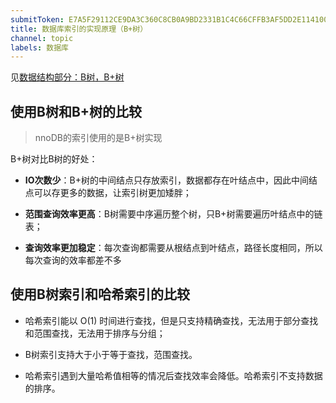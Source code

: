 ```yaml
---
submitToken: E7A5F29112CE9DA3C360C8CB0A9BD2331B1C4C66CFFB3AF5DD2E11410022927D
title: 数据库索引的实现原理（B+树）
channel: topic
labels: 数据库
---
```


见[数据结构部分：B树，B+树](https://github.com/wolverinn/Iridescent/blob/master/Data%20Structure.md#b%E6%A0%91)

## 使用B树和B+树的比较

> nnoDB的索引使用的是B+树实现

B+树对比B树的好处：

- **IO次数少**：B+树的中间结点只存放索引，数据都存在叶结点中，因此中间结点可以存更多的数据，让索引树更加矮胖；

- **范围查询效率更高**：B树需要中序遍历整个树，只B+树需要遍历叶结点中的链表；

- **查询效率更加稳定**：每次查询都需要从根结点到叶结点，路径长度相同，所以每次查询的效率都差不多

## 使用B树索引和哈希索引的比较

- 哈希索引能以 O(1) 时间进行查找，但是只支持精确查找，无法用于部分查找和范围查找，无法用于排序与分组；

- B树索引支持大于小于等于查找，范围查找。

- 哈希索引遇到大量哈希值相等的情况后查找效率会降低。哈希索引不支持数据的排序。